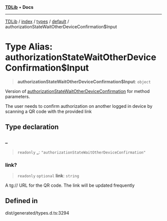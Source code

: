 [**TDLib**](../../../../../../README.md) • **Docs**

***

[TDLib](../../../../../../modules.md) / [index](../../../../../README.md) / [types](../../../README.md) / [default](../README.md) / authorizationStateWaitOtherDeviceConfirmation$Input

# Type Alias: authorizationStateWaitOtherDeviceConfirmation$Input

> **authorizationStateWaitOtherDeviceConfirmation$Input**: `object`

Version of [authorizationStateWaitOtherDeviceConfirmation](authorizationStateWaitOtherDeviceConfirmation.md) for method parameters.

The user needs to confirm authorization on another logged in device by scanning a QR code with the provided link

## Type declaration

### \_

> `readonly` **\_**: `"authorizationStateWaitOtherDeviceConfirmation"`

### link?

> `readonly` `optional` **link**: `string`

A tg:// URL for the QR code. The link will be updated frequently

## Defined in

dist/generated/types.d.ts:3294
